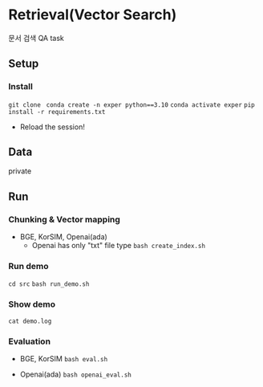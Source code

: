 # Retrieval(Vector Search)

문서 검색 QA task

## Setup

### Install
`git clone `
`conda create -n exper python==3.10`
`conda activate exper`
`pip install -r requirements.txt`
* Reload the session!

## Data

private

## Run

### Chunking & Vector mapping
* BGE, KorSIM, Openai(ada)
  * Openai has only "txt" file type
`bash create_index.sh`

### Run demo
`cd src`
`bash run_demo.sh`

### Show demo
`cat demo.log`

### Evaluation
* BGE, KorSIM
`bash eval.sh`

* Openai(ada)
`bash openai_eval.sh`
